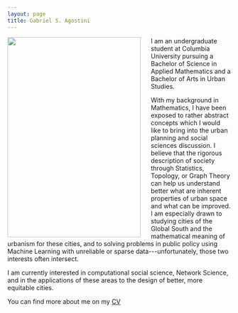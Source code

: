 ```yaml
---
layout: page
title: Gabriel S. Agostini
---
```


<img align="left" src="images/portrait.JPG" width="300" height="450" style="float:left; padding-right:20px">

I am an undergraduate student at Columbia University pursuing a Bachelor of Science in Applied Mathematics and a Bachelor of Arts in Urban Studies.

With my background in Mathematics, I have been exposed to rather abstract concepts which I would like to bring into the urban planning and social sciences discussion. I believe that the rigorous description of society through Statistics, Topology, or Graph Theory can help us understand better what are inherent properties of urban space and what can be improved. I am especially drawn to studying cities of the Global South and the mathematical meaning of urbanism for these cities, and to solving problems in public policy using Machine Learning with unreliable or sparse data---unfortunately, those two interests often intersect.

I am currently interested in computational social science, Network Science, and in the applications of these areas to the design of better, more equitable cities.

You can find more about me on my [CV](/files/Agostini_CV.pdf)
